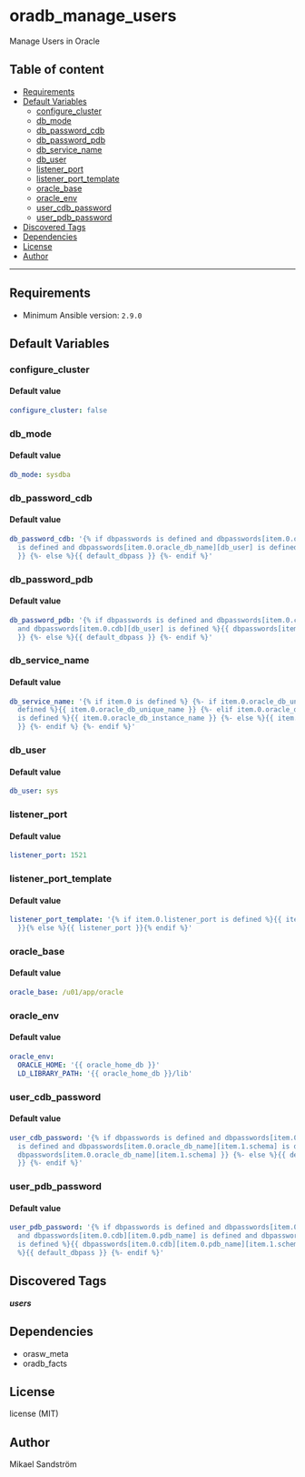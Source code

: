 # oradb_manage_users

Manage Users in Oracle

## Table of content

- [Requirements](#requirements)
- [Default Variables](#default-variables)
  - [configure_cluster](#configure_cluster)
  - [db_mode](#db_mode)
  - [db_password_cdb](#db_password_cdb)
  - [db_password_pdb](#db_password_pdb)
  - [db_service_name](#db_service_name)
  - [db_user](#db_user)
  - [listener_port](#listener_port)
  - [listener_port_template](#listener_port_template)
  - [oracle_base](#oracle_base)
  - [oracle_env](#oracle_env)
  - [user_cdb_password](#user_cdb_password)
  - [user_pdb_password](#user_pdb_password)
- [Discovered Tags](#discovered-tags)
- [Dependencies](#dependencies)
- [License](#license)
- [Author](#author)

---

## Requirements

- Minimum Ansible version: `2.9.0`


## Default Variables

### configure_cluster

#### Default value

```YAML
configure_cluster: false
```

### db_mode

#### Default value

```YAML
db_mode: sysdba
```

### db_password_cdb

#### Default value

```YAML
db_password_cdb: '{% if dbpasswords is defined and dbpasswords[item.0.oracle_db_name]
  is defined and dbpasswords[item.0.oracle_db_name][db_user] is defined%}{{ dbpasswords[item.0.oracle_db_name][db_user]
  }} {%- else %}{{ default_dbpass }} {%- endif %}'
```

### db_password_pdb

#### Default value

```YAML
db_password_pdb: '{% if dbpasswords is defined and dbpasswords[item.0.cdb] is defined
  and dbpasswords[item.0.cdb][db_user] is defined %}{{ dbpasswords[item.0.cdb][db_user]
  }} {%- else %}{{ default_dbpass }} {%- endif %}'
```

### db_service_name

#### Default value

```YAML
db_service_name: '{% if item.0 is defined %} {%- if item.0.oracle_db_unique_name is
  defined %}{{ item.0.oracle_db_unique_name }} {%- elif item.0.oracle_db_instance_name
  is defined %}{{ item.0.oracle_db_instance_name }} {%- else %}{{ item.0.oracle_db_name
  }} {%- endif %} {%- endif %}'
```

### db_user

#### Default value

```YAML
db_user: sys
```

### listener_port

#### Default value

```YAML
listener_port: 1521
```

### listener_port_template

#### Default value

```YAML
listener_port_template: '{% if item.0.listener_port is defined %}{{ item.0.listener_port
  }}{% else %}{{ listener_port }}{% endif %}'
```

### oracle_base

#### Default value

```YAML
oracle_base: /u01/app/oracle
```

### oracle_env

#### Default value

```YAML
oracle_env:
  ORACLE_HOME: '{{ oracle_home_db }}'
  LD_LIBRARY_PATH: '{{ oracle_home_db }}/lib'
```

### user_cdb_password

#### Default value

```YAML
user_cdb_password: '{% if dbpasswords is defined and dbpasswords[item.0.oracle_db_name]
  is defined and dbpasswords[item.0.oracle_db_name][item.1.schema] is defined %}{{
  dbpasswords[item.0.oracle_db_name][item.1.schema] }} {%- else %}{{ default_dbpass
  }} {%- endif %}'
```

### user_pdb_password

#### Default value

```YAML
user_pdb_password: '{% if dbpasswords is defined and dbpasswords[item.0.cdb] is defined
  and dbpasswords[item.0.cdb][item.0.pdb_name] is defined and dbpasswords[item.0.cdb][item.0.pdb_name][item.1.schema]
  is defined %}{{ dbpasswords[item.0.cdb][item.0.pdb_name][item.1.schema] }} {%- else
  %}{{ default_dbpass }} {%- endif %}'
```

## Discovered Tags

**_users_**


## Dependencies

- orasw_meta
- oradb_facts

## License

license (MIT)

## Author

Mikael Sandström
